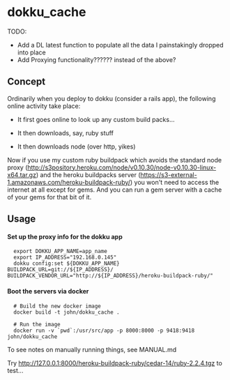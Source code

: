 # dokku_cache

TODO:  

  - Add a DL latest function to populate all the data I painstakingly dropped into place
  - Add Proxying functionality?????? instead of the above?


## Concept

Ordinarily when you deploy to dokku (consider a rails app), the following online activity take place: 

 - It first goes online to look up any custom build packs...
 
 - It then downloads, say, ruby stuff
 
 - It then downloads node (over http, yikes)
 
Now if you use my custom ruby buildpack which avoids the standard node proxy (http://s3pository.heroku.com/node/v0.10.30/node-v0.10.30-linux-x64.tar.gz) and the heroku buildpacks server (https://s3-external-1.amazonaws.com/heroku-buildpack-ruby/) you won't need to access the internet at all except for gems.  And you can run a gem server with a cache of your gems for that bit of it.


## Usage


#### Set up the proxy info for the dokku app

```
  export DOKKU_APP_NAME=app_name
  export IP_ADDRESS="192.168.0.145"
  dokku config:set ${DOKKU_APP_NAME} BUILDPACK_URL=git://${IP_ADDRESS}/ BUILDPACK_VENDOR_URL="http://${IP_ADDRESS}/heroku-buildpack-ruby/"
```


#### Boot the servers via docker

```
  # Build the new docker image
  docker build -t john/dokku_cache .

  # Run the image
  docker run -v `pwd`:/usr/src/app -p 8000:8000 -p 9418:9418 john/dokku_cache
```

To see notes on manually running things, see MANUAL.md

Try http://127.0.0.1:8000/heroku-buildpack-ruby/cedar-14/ruby-2.2.4.tgz to test...



